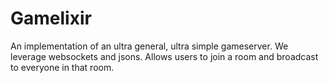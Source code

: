 # Gamelixir

An implementation of an ultra general, ultra simple gameserver. We leverage websockets and jsons. Allows users to join a room and broadcast to everyone in that room.
